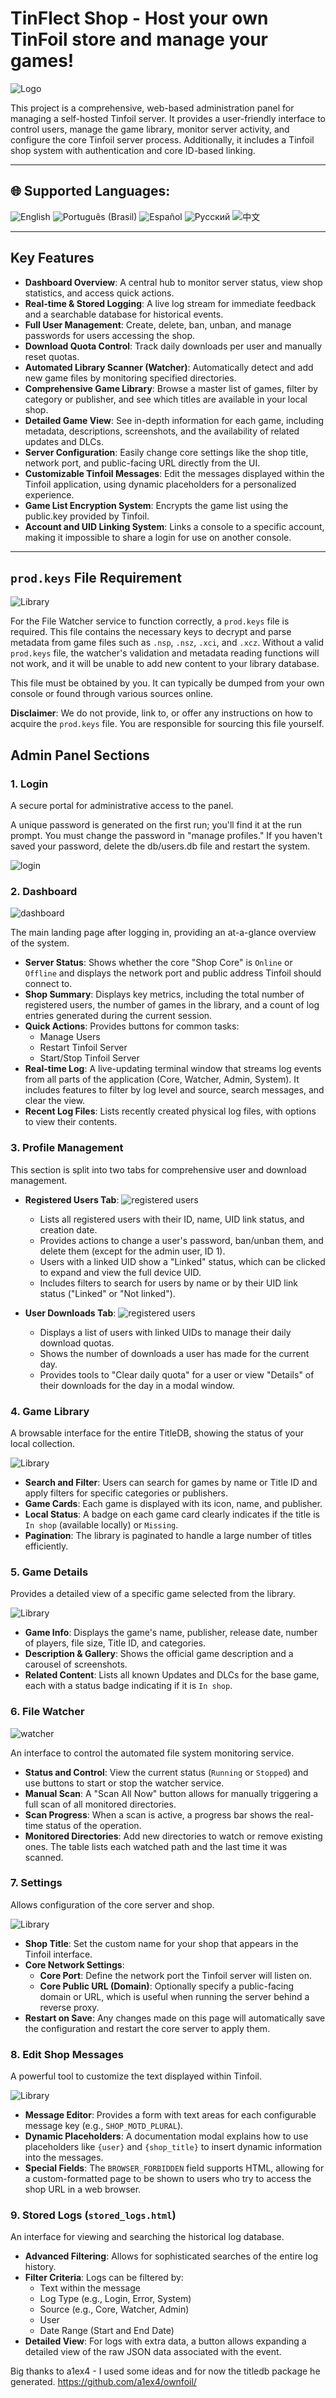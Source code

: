 # TinFlect Shop - Host your own TinFoil store and manage your games!


![Logo](https://i.imgur.com/X6u5b1a.png)

This project is a comprehensive, web-based administration panel for managing a self-hosted Tinfoil server. It provides a user-friendly interface to control users, manage the game library, monitor server activity, and configure the core Tinfoil server process. Additionally, it includes a Tinfoil shop system with authentication and core ID-based linking.

---

## 🌐 Supported Languages:

![English](https://img.shields.io/badge/English-blue) ![Português (Brasil)](https://img.shields.io/badge/Portugu%C3%AAs%20(Brasil)-green) ![Español](https://img.shields.io/badge/Espa%C3%B1ol-orange) ![Русский](https://img.shields.io/badge/Русский-red) ![中文](https://img.shields.io/badge/%E4%B8%AD%E6%96%87-purple)

---

## Key Features

* **Dashboard Overview**: A central hub to monitor server status, view shop statistics, and access quick actions.
* **Real-time & Stored Logging**: A live log stream for immediate feedback and a searchable database for historical events.
* **Full User Management**: Create, delete, ban, unban, and manage passwords for users accessing the shop.
* **Download Quota Control**: Track daily downloads per user and manually reset quotas.
* **Automated Library Scanner (Watcher)**: Automatically detect and add new game files by monitoring specified directories.
* **Comprehensive Game Library**: Browse a master list of games, filter by category or publisher, and see which titles are available in your local shop.
* **Detailed Game View**: See in-depth information for each game, including metadata, descriptions, screenshots, and the availability of related updates and DLCs.
* **Server Configuration**: Easily change core settings like the shop title, network port, and public-facing URL directly from the UI.
* **Customizable Tinfoil Messages**: Edit the messages displayed within the Tinfoil application, using dynamic placeholders for a personalized experience.
* **Game List Encryption System**: Encrypts the game list using the public.key provided by Tinfoil.
* **Account and UID Linking System**: Links a console to a specific account, making it impossible to share a login for use on another console.

---

## `prod.keys` File Requirement
![Library](https://i.imgur.com/oTkA3Dn.png)

For the File Watcher service to function correctly, a `prod.keys` file is required. This file contains the necessary keys to decrypt and parse metadata from game files such as `.nsp`, `.nsz`, `.xci`, and `.xcz`. Without a valid `prod.keys` file, the watcher's validation and metadata reading functions will not work, and it will be unable to add new content to your library database.

This file must be obtained by you. It can typically be dumped from your own console or found through various sources online.

**Disclaimer**: We do not provide, link to, or offer any instructions on how to acquire the `prod.keys` file. You are responsible for sourcing this file yourself.

## Admin Panel Sections

### 1. Login
A secure portal for administrative access to the panel.

A unique password is generated on the first run; you'll find it at the run prompt. You must change the password in "manage profiles." If you haven't saved your password, delete the db/users.db file and restart the system.

![login](https://i.imgur.com/S1Yk6Uu.png)

### 2. Dashboard
![dashboard](https://i.imgur.com/yKkPj77.jpeg)

The main landing page after logging in, providing an at-a-glance overview of the system.

* **Server Status**: Shows whether the core "Shop Core" is `Online` or `Offline` and displays the network port and public address Tinfoil should connect to.
* **Shop Summary**: Displays key metrics, including the total number of registered users, the number of games in the library, and a count of log entries generated during the current session.
* **Quick Actions**: Provides buttons for common tasks:
    * Manage Users
    * Restart Tinfoil Server
    * Start/Stop Tinfoil Server
* **Real-time Log**: A live-updating terminal window that streams log events from all parts of the application (Core, Watcher, Admin, System). It includes features to filter by log level and source, search messages, and clear the view.
* **Recent Log Files**: Lists recently created physical log files, with options to view their contents.

### 3. Profile Management

This section is split into two tabs for comprehensive user and download management.

* **Registered Users Tab**:
![registered users](https://i.imgur.com/0WTRtRW.png)

    * Lists all registered users with their ID, name, UID link status, and creation date.
    * Provides actions to change a user's password, ban/unban them, and delete them (except for the admin user, ID 1).
    * Users with a linked UID show a "Linked" status, which can be clicked to expand and view the full device UID.
    * Includes filters to search for users by name or by their UID link status ("Linked" or "Not linked").

* **User Downloads Tab**:
![registered users](https://i.imgur.com/bWCrH23.png)

    * Displays a list of users with linked UIDs to manage their daily download quotas.
    * Shows the number of downloads a user has made for the current day.
    * Provides tools to "Clear daily quota" for a user or view "Details" of their downloads for the day in a modal window.

### 4. Game Library
A browsable interface for the entire TitleDB, showing the status of your local collection.

![Library](https://i.imgur.com/rYaLZFe.png)

* **Search and Filter**: Users can search for games by name or Title ID and apply filters for specific categories or publishers.
* **Game Cards**: Each game is displayed with its icon, name, and publisher.
* **Local Status**: A badge on each game card clearly indicates if the title is `In shop` (available locally) or `Missing`.
* **Pagination**: The library is paginated to handle a large number of titles efficiently.

### 5. Game Details 
Provides a detailed view of a specific game selected from the library.

![Library](https://i.imgur.com/flJpNPN.png)

* **Game Info**: Displays the game's name, publisher, release date, number of players, file size, Title ID, and categories.
* **Description & Gallery**: Shows the official game description and a carousel of screenshots.
* **Related Content**: Lists all known Updates and DLCs for the base game, each with a status badge indicating if it is `In shop`.

### 6. File Watcher
![watcher](https://i.imgur.com/aNY35JO.png)

An interface to control the automated file system monitoring service.

* **Status and Control**: View the current status (`Running` or `Stopped`) and use buttons to start or stop the watcher service.
* **Manual Scan**: A "Scan All Now" button allows for manually triggering a full scan of all monitored directories.
* **Scan Progress**: When a scan is active, a progress bar shows the real-time status of the operation.
* **Monitored Directories**: Add new directories to watch or remove existing ones. The table lists each watched path and the last time it was scanned.

### 7. Settings
Allows configuration of the core server and shop.

![Library](https://i.imgur.com/S8VR7QO.png)

* **Shop Title**: Set the custom name for your shop that appears in the Tinfoil interface.
* **Core Network Settings**:
    * **Core Port**: Define the network port the Tinfoil server will listen on.
    * **Core Public URL (Domain)**: Optionally specify a public-facing domain or URL, which is useful when running the server behind a reverse proxy.
* **Restart on Save**: Any changes made on this page will automatically save the configuration and restart the core server to apply them.

### 8. Edit Shop Messages
A powerful tool to customize the text displayed within Tinfoil.

![Library](https://i.imgur.com/ffkX1mM.png)

* **Message Editor**: Provides a form with text areas for each configurable message key (e.g., `SHOP_MOTD_PLURAL`).
* **Dynamic Placeholders**: A documentation modal explains how to use placeholders like `{user}` and `{shop_title}` to insert dynamic information into the messages.
* **Special Fields**: The `BROWSER_FORBIDDEN` field supports HTML, allowing for a custom-formatted page to be shown to users who try to access the shop URL in a web browser.

### 9. Stored Logs (`stored_logs.html`)
An interface for viewing and searching the historical log database.

* **Advanced Filtering**: Allows for sophisticated searches of the entire log history.
* **Filter Criteria**: Logs can be filtered by:
    * Text within the message
    * Log Type (e.g., Login, Error, System)
    * Source (e.g., Core, Watcher, Admin)
    * User
    * Date Range (Start and End Date)
* **Detailed View**: For logs with extra data, a button allows expanding a detailed view of the raw JSON data associated with the event.


Big thanks to a1ex4 - I used some ideas and for now the titledb package he generated.
https://github.com/a1ex4/ownfoil/
